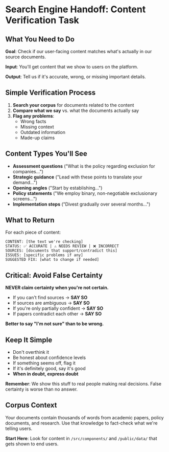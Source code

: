 # Search Engine Handoff: Content Verification Task

## What You Need to Do

**Goal**: Check if our user-facing content matches what's actually in our source documents.

**Input**: You'll get content that we show to users on the platform.

**Output**: Tell us if it's accurate, wrong, or missing important details.

## Simple Verification Process

1. **Search your corpus** for documents related to the content
2. **Compare what we say** vs. what the documents actually say
3. **Flag any problems**:
   - Wrong facts
   - Missing context
   - Outdated information
   - Made-up claims

## Content Types You'll See

- **Assessment questions** ("What is the policy regarding exclusion for companies...")
- **Strategic guidance** ("Lead with these points to translate your demand...")
- **Opening angles** ("Start by establishing...")
- **Policy statements** ("We employ binary, non-negotiable exclusionary screens...")
- **Implementation steps** ("Divest gradually over several months...")

## What to Return

For each piece of content:

```
CONTENT: [the text we're checking]
STATUS: ✅ ACCURATE | ⚠️ NEEDS REVIEW | ❌ INCORRECT
SOURCES: [documents that support/contradict this]
ISSUES: [specific problems if any]
SUGGESTED FIX: [what to change if needed]
```

## Critical: Avoid False Certainty

**NEVER claim certainty when you're not certain.**

- If you can't find sources → **SAY SO**
- If sources are ambiguous → **SAY SO**
- If you're only partially confident → **SAY SO**
- If papers contradict each other → **SAY SO**

**Better to say "I'm not sure" than to be wrong.**

## Keep It Simple

- Don't overthink it
- Be honest about confidence levels
- If something seems off, flag it
- If it's definitely good, say it's good
- **When in doubt, express doubt**

**Remember**: We show this stuff to real people making real decisions. False certainty is worse than no answer.

## Corpus Context

Your documents contain thousands of words from academic papers, policy documents, and research. Use that knowledge to fact-check what we're telling users.

**Start Here**: Look for content in `/src/components/` and `/public/data/` that gets shown to end users.